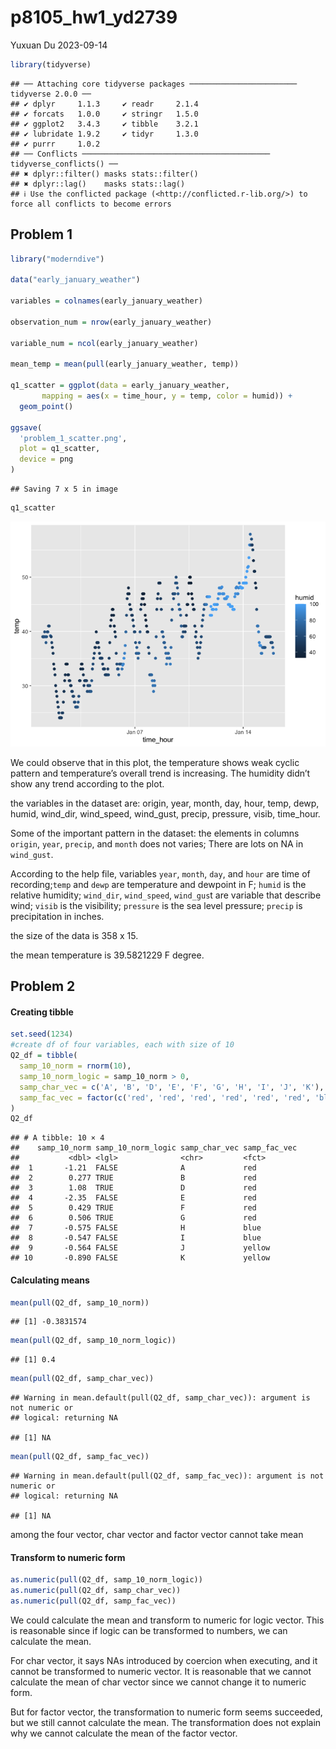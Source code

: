 p8105_hw1_yd2739
================
Yuxuan Du
2023-09-14

``` r
library(tidyverse)
```

    ## ── Attaching core tidyverse packages ──────────────────────── tidyverse 2.0.0 ──
    ## ✔ dplyr     1.1.3     ✔ readr     2.1.4
    ## ✔ forcats   1.0.0     ✔ stringr   1.5.0
    ## ✔ ggplot2   3.4.3     ✔ tibble    3.2.1
    ## ✔ lubridate 1.9.2     ✔ tidyr     1.3.0
    ## ✔ purrr     1.0.2     
    ## ── Conflicts ────────────────────────────────────────── tidyverse_conflicts() ──
    ## ✖ dplyr::filter() masks stats::filter()
    ## ✖ dplyr::lag()    masks stats::lag()
    ## ℹ Use the conflicted package (<http://conflicted.r-lib.org/>) to force all conflicts to become errors

## Problem 1

``` r
library("moderndive")

data("early_january_weather")

variables = colnames(early_january_weather)

observation_num = nrow(early_january_weather)

variable_num = ncol(early_january_weather)

mean_temp = mean(pull(early_january_weather, temp))

q1_scatter = ggplot(data = early_january_weather, 
       mapping = aes(x = time_hour, y = temp, color = humid)) + 
  geom_point()

ggsave(
  'problem_1_scatter.png',
  plot = q1_scatter,
  device = png
)
```

    ## Saving 7 x 5 in image

``` r
q1_scatter
```

![](p8105_hw1_yd2739_files/figure-gfm/unnamed-chunk-2-1.png)<!-- -->

We could observe that in this plot, the temperature shows weak cyclic
pattern and temperature’s overall trend is increasing. The humidity
didn’t show any trend according to the plot.

the variables in the dataset are: origin, year, month, day, hour, temp,
dewp, humid, wind_dir, wind_speed, wind_gust, precip, pressure, visib,
time_hour.

Some of the important pattern in the dataset: the elements in columns
`origin`, `year`, `precip`, and `month` does not varies; There are lots
on NA in `wind_gust`.

According to the help file, variables `year`, `month`, `day`, and `hour`
are time of recording;`temp` and `dewp` are temperature and dewpoint in
F; `humid` is the relative humidity; `wind_dir`, `wind_speed`,
`wind_gus`t are variable that describe wind; `visib` is the visibility;
`pressure` is the sea level pressure; `precip` is precipitation in
inches.

the size of the data is 358 x 15.

the mean temperature is 39.5821229 F degree.

## Problem 2

#### Creating tibble

``` r
set.seed(1234)
#create df of four variables, each with size of 10
Q2_df = tibble(
  samp_10_norm = rnorm(10),
  samp_10_norm_logic = samp_10_norm > 0,
  samp_char_vec = c('A', 'B', 'D', 'E', 'F', 'G', 'H', 'I', 'J', 'K'),
  samp_fac_vec = factor(c('red', 'red', 'red', 'red', 'red', 'red', 'blue', 'blue', 'yellow', 'yellow'))
)
Q2_df
```

    ## # A tibble: 10 × 4
    ##    samp_10_norm samp_10_norm_logic samp_char_vec samp_fac_vec
    ##           <dbl> <lgl>              <chr>         <fct>       
    ##  1       -1.21  FALSE              A             red         
    ##  2        0.277 TRUE               B             red         
    ##  3        1.08  TRUE               D             red         
    ##  4       -2.35  FALSE              E             red         
    ##  5        0.429 TRUE               F             red         
    ##  6        0.506 TRUE               G             red         
    ##  7       -0.575 FALSE              H             blue        
    ##  8       -0.547 FALSE              I             blue        
    ##  9       -0.564 FALSE              J             yellow      
    ## 10       -0.890 FALSE              K             yellow

#### Calculating means

``` r
mean(pull(Q2_df, samp_10_norm))
```

    ## [1] -0.3831574

``` r
mean(pull(Q2_df, samp_10_norm_logic))
```

    ## [1] 0.4

``` r
mean(pull(Q2_df, samp_char_vec))
```

    ## Warning in mean.default(pull(Q2_df, samp_char_vec)): argument is not numeric or
    ## logical: returning NA

    ## [1] NA

``` r
mean(pull(Q2_df, samp_fac_vec))
```

    ## Warning in mean.default(pull(Q2_df, samp_fac_vec)): argument is not numeric or
    ## logical: returning NA

    ## [1] NA

among the four vector, char vector and factor vector cannot take mean

#### Transform to numeric form

``` r
as.numeric(pull(Q2_df, samp_10_norm_logic))
as.numeric(pull(Q2_df, samp_char_vec))
as.numeric(pull(Q2_df, samp_fac_vec))
```

We could calculate the mean and transform to numeric for logic vector.
This is reasonable since if logic can be transformed to numbers, we can
calculate the mean.

For char vector, it says NAs introduced by coercion when executing, and
it cannot be transformed to numeric vector. It is reasonable that we
cannot calculate the mean of char vector since we cannot change it to
numeric form.

But for factor vector, the transformation to numeric form seems
succeeded, but we still cannot calculate the mean. The transformation
does not explain why we cannot calculate the mean of the factor vector.
